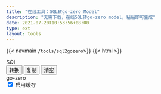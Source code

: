 ```yaml
---
title: "在线工具：SQL转go-zero Model"
description: "无需下载，在线SQL转go-zero model，粘贴即可生成"
date: 2021-07-20T10:53:56+08:00
type: ext
layout: tools
---
```

{{< navmain `/tools/sql2gozero`>}}
{{< html >}}
<div class="row"> 
  <div class="t-editarea col-lg-5 col-md-12" onpaste="setTimeout(convert,1)"> 
    <label class="col-form-label"> SQL </label> 
    <div id="input" class="t-textarea fullHeight fixed-size"></div>
  </div>
  <div class="t-btn col-lg-1 col-md-12">
    <button class="btn"  id="btnExpan"> 转换 </button>
    <button class="btn btn-default" data-clipboard-action="copy" data-clipboard-target="#output"> 复制 </button>
    <button class="btn btn-default" id="btnClear"> 清空 </button>

  </div> 
  <div class="t-editarea col-lg-6 col-md-12"> 
    <label class="col-form-label"> go-zero </label>
    <div class="checkbox float-end align-items-end">
      <label class="col-form-label">
        <input type="checkbox" id="cache" class="form-check-input" checked> 启用缓存
      </label>
    </div>
    <div id="output" class="t-textarea fullHeight fixed-size"></div> 
  </div>
  </div>
  <script src="https://cdn.bootcss.com/clipboard.js/2.0.4/clipboard.min.js">
	</script> 
  <script src="/js/jquery.js"></script>
  <script src="/js/tools.js"></script>
  <script src="/layer/layer.js"></script>
  <script>
    document.getElementById("btnExpan").onclick = function() {
      convert()
    }

    let input = new highlight(
      document.getElementById("input"), 
      "sql", 
      initSQl
    )

    let output = new highlight(
      document.getElementById("output"), 
      "go", 
      '等待转化结果...'
    )
    
    document.getElementById("btnClear").onclick = function() {
        cleanup(input, output)
    }

    let cacheEle = document.getElementById("cache") 
    function convert() {
      let cache = 0
      if (cacheEle.checked) {
        cache = 1
      }
      let sql = input.getValue()
      if (sql != "") {
        $.ajax({
          url: "/api/sql2gozero",
          type: "post",
          data: {
            ddl: sql,
            cache: cache
          },
          success: function(res) {
            if (res.error != "") {
              layer.alert(res.error)
            } else {
              output.setValue(res.data)
            }
          } 
        })
      }
    }
    convert()
    listenMode(input, output)
	</script>
  {{< /html >}}
  {{< html >}}<div class="tool-info">{{< /html >}}
**说明：**
  
1.基于项目： [https://github.com/tal-tech/go-zero](https://github.com/tal-tech/go-zero)

2.手动增加 `var.go` 文件
```go
package model

import "github.com/tal-tech/go-zero/core/stores/sqlx"

var ErrNotFound = sqlx.ErrNotFound
```

{{< html >}}</div>{{< /html >}}